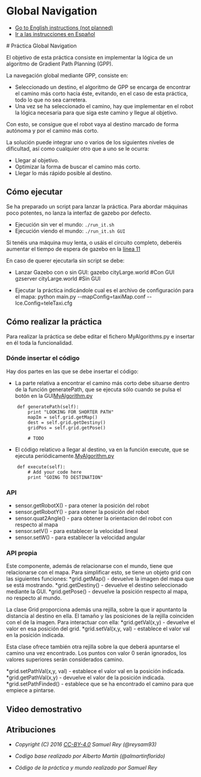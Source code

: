 # Global Navigation
* [Go to English instructions (not planned)](#english)
* [Ir a las instrucciones en Español](#spanish)

<a name="spanish"/>
# Práctica Global Navigation

El objetivo de esta práctica consiste en implementar la lógica de un algoritmo de Gradient Path Planning (GPP).

La navegación global mediante GPP, consiste en:

- Seleccionado un destino, el algoritmo de GPP se encarga de encontrar el camino más corto hacia éste, evitando, en el caso de esta práctica, todo lo que no sea carretera.
- Una vez se ha seleccionado el camino, hay que implementar en el robot la lógica necesaria para que siga este camino y llegue al objetivo.

Con esto, se consigue que el robot vaya al destino marcado de forma autónoma y por el camino más corto.

La solución puede integrar uno o varios de los siguientes niveles
de dificultad, así como cualquier otro que a uno se le ocurra:
* Llegar al objetivo.
* Optimizar la forma de buscar el camino más corto.
* Llegar lo más rápido posible al destino.


## Cómo ejecutar
Se ha preparado un script para lanzar la práctica. Para abordar
máquinas poco potentes, no lanza la interfaz de gazebo por defecto.
* Ejecución sin ver el mundo: `./run_it.sh`
* Ejecución viendo el mundo: `./run_it.sh GUI`

Si tenéis una máquina muy lenta, o usáis el circuito completo, deberéis
aumentar el tiempo de espera de gazebo en la [línea 11](run_it.sh#L11)

En caso de querer ejecutarla sin script se debe:
- Lanzar Gazebo con o sin GUI: 
    gazebo cityLarge.world     #Con GUI
    gzserver cityLarge.world   #Sin GUI

- Ejecutar la práctica indicándole cual es el archivo de configuración para el mapa:
    python main.py --mapConfig=taxiMap.conf --Ice.Config=teleTaxi.cfg


## Cómo realizar la práctica
Para realizar la práctica se debe editar el fichero MyAlgorithms.py e insertar en él toda la funcionalidad.

### Dónde insertar el código
Hay dos partes en las que se debe insertar el código:

- La parte relativa a encontrar el camino más corto debe situarse dentro de la función generatePath, que se ejecuta sólo cuando se pulsa el botón en la GUI[MyAlgorithm.py](MyAlgorithm.py#L17)

```
    def generatePath(self):
        print "LOOKING FOR SHORTER PATH"
        mapIm = self.grid.getMap()      
        dest = self.grid.getDestiny()   
        gridPos = self.grid.getPose()

        # TODO
```

- El código relaticvo a llegar al destino, va en la función execute, que se ejecuta periódicamente.[MyAlgorithm.py](MyAlgorithm.py#L29)

```
    def execute(self):
        # Add your code here
        print "GOING TO DESTINATION"
```

### API
* sensor.getRobotX() - para otener la posición del robot
* sensor.getRobotY() - para otener la posición del robot
* sensor.quat2Angle() - para obtener la orientacion del robot con respecto al mapa
* sensor.setV() - para establecer la velocidad lineal
* sensor.setW() - para establecer la velocidad angular


### API propia
Este componente, además de relacionarse con el mundo, tiene que relacionarse con el mapa. Para simplificar esto, se tiene un objeto grid con las siguientes funciones:
*grid.getMap() - devuelve la imagen del mapa que se está mostrando.
*grid.getDestiny() - devuelve el destino seleccionado mediante la GUI.
*grid.getPose() - devuelve la posición respecto al mapa, no respecto al mundo.

La clase Grid proporciona además una rejilla, sobre la que ir apuntanto la distancia al destino en ella. El tamaño y las posiciones de la rejilla coinciden con el de la imagen. Para interactuar con ella:
*grid.getVal(x,y) - devuelve el valor en esa posición del grid. 
*grid.setVal(x,y, val) - establece el valor val en la posición indicada.

Esta clase ofrece también otra rejilla sobre la que deberá apuntarse el camino una vez encontrado. Los puntos con valor 0 serán ignorados, los valores superiores serán considerados camino.

*grid.setPathVal(x,y, val) - establece el valor val en la posición indicada.
*grid.getPathVal(x,y) - devuelve el valor de la posición indicada.
*grid.setPathFinded() - establece que se ha encontrado el camino para que empiece a pintarse. 


## Video demostrativo


## Atribuciones
* *Copyright (C) 2016 [CC-BY-4.0](https://creativecommons.org/licenses/by/4.0/) Samuel Rey (@reysam93)*

* *Codigo base realizado por Alberto Martín (@almartinflorido)*
* *Código de la práctica y  mundo realizado por Samuel Rey*
